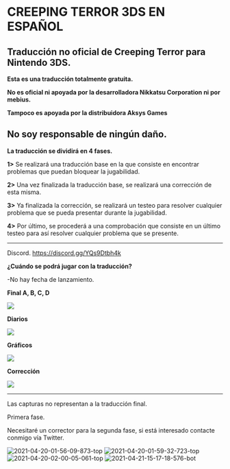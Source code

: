 # CREEPING TERROR 3DS EN ESPAÑOL
Traducción no oficial de Creeping Terror para Nintendo 3DS.
-------------------------------------------

**Esta es una traducción totalmente gratuita.**

**No es oficial ni apoyada por la desarrolladora Nikkatsu Corporation ni por mebius.**

**Tampoco es apoyada por la distribuidora Aksys Games**

**No soy responsable de ningún daño.**
-------------------------------------------

**La traducción se dividirá en 4 fases.**

**1>** Se realizará una traducción base en la que consiste en encontrar problemas que puedan bloquear la jugabilidad.

**2>** Una vez finalizada la traducción base, se realizará una corrección de esta misma.

**3>** Ya finalizada la corrección, se realizará un testeo para resolver cualquier problema que se pueda presentar durante la jugabilidad.

**4>** Por último, se procederá a una comprobación que consiste en un último testeo para así resolver cualquier problema que se presente.

-------------------------------------------

Discord.
https://discord.gg/YQs9Dtbh4k

**¿Cuándo se podrá jugar con la traducción?**

-No hay fecha de lanzamiento.

****Final A, B, C, D****

<img src="http://www.yarntomato.com/percentbarmaker/button.php?barPosition=100&leftFill=93db70" border="0">

****Diarios****

<img src="http://www.yarntomato.com/percentbarmaker/button.php?barPosition=100&leftFill=93db70" border="0">

****Gráficos****

<img src="http://www.yarntomato.com/percentbarmaker/button.php?barPosition=50&leftFill=93db70" border="0">

****Corrección****

<img src="http://www.yarntomato.com/percentbarmaker/button.php?barPosition=0&leftFill=93db70" border="0">



-------------------------------------------
Las capturas no representan a la traducción final.

Primera fase.

Necesitaré un corrector para la segunda fase, si está interesado contacte conmigo vía Twitter.

<img src="https://i.ibb.co/vq0bjnL/2021-04-20-01-56-09-873-top.png" alt="2021-04-20-01-56-09-873-top" border="0"></a>
<img src="https://i.ibb.co/MVL1C50/2021-04-20-01-59-32-723-top.png" alt="2021-04-20-01-59-32-723-top" border="0"></a>
<img src="https://i.ibb.co/yF63YNZ/2021-04-20-02-00-05-061-top.png" alt="2021-04-20-02-00-05-061-top" border="0"></a>
<img src="https://i.ibb.co/yFPbdmQ/2021-04-21-15-17-18-576-bot.png" alt="2021-04-21-15-17-18-576-bot" border="0"></a>
